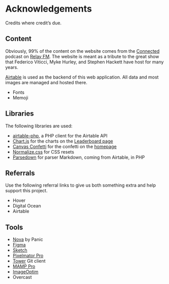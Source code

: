 # Acknowledgements

Credits where credit’s due.

## Content

Obviously, 99% of the content on the website comes from the [Connected](https://relay.fm/connected) podcast on [Relay FM](https://relay.fm). The website is meant as a tribute to the great show that Federico Viticci, Myke Hurley, and Stephen Hackett have host for many years.

[Airtable](https://airtable.com) is used as the backend of this web application. All data and most images are managed and hosted there.

-   Fonts
-   Memoji

## Libraries

The following libraries are used:

-   [airtable-php](https://github.com/sleiman/airtable-php), a PHP client for the Airtable API
-   [Chart.js](https://www.chartjs.org) for the charts on the [Leaderboard page](https://rickies.co/leaderboard)
-   [Canvas Confetti](https://github.com/catdad/canvas-confetti) for the confetti on the [homepage](https://rickies.co/)
-   [Normalize.css](https://necolas.github.io/normalize.css/) for CSS resets
-   [Parsedown](https://parsedown.org) for parser Markdown, coming from Airtable, in PHP

## Referrals
Use the following referral links to give us both something extra and help support this project. 

- Hover
- Digital Ocean
- Airtable

## Tools

-   [Nova](https://nova.app) by Panic
-   [Figma](https://figma.com)
-   [Sketch](https://www.sketch.com)
-   [Pixelmator Pro](https://www.pixelmator.com/pro/)
-   [Tower](https://www.git-tower.com/mac) Git client
-   [MAMP Pro](https://www.mamp.info/en/mamp-pro/mac/)
-   [ImageOptim](https://imageoptim.com/mac)
- Overcast